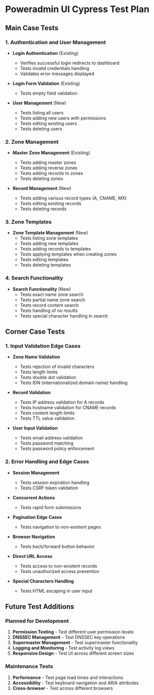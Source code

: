 # Poweradmin UI Cypress Test Plan

## Main Case Tests

### 1. Authentication and User Management
- **Login Authentication** (Existing)
  - Verifies successful login redirects to dashboard
  - Tests invalid credentials handling
  - Validates error messages displayed

- **Login Form Validation** (Existing)
  - Tests empty field validation

- **User Management** (New)
  - Tests listing all users
  - Tests adding new users with permissions
  - Tests editing existing users
  - Tests deleting users

### 2. Zone Management
- **Master Zone Management** (Existing)
  - Tests adding master zones
  - Tests adding reverse zones
  - Tests adding records to zones
  - Tests deleting zones

- **Record Management** (New)
  - Tests adding various record types (A, CNAME, MX)
  - Tests editing existing records
  - Tests deleting records

### 3. Zone Templates
- **Zone Template Management** (New)
  - Tests listing zone templates
  - Tests adding new templates
  - Tests adding records to templates
  - Tests applying templates when creating zones
  - Tests editing templates
  - Tests deleting templates

### 4. Search Functionality
- **Search Functionality** (New)
  - Tests exact name zone search
  - Tests partial name zone search
  - Tests record content search
  - Tests handling of no results
  - Tests special character handling in search

## Corner Case Tests

### 1. Input Validation Edge Cases
- **Zone Name Validation**
  - Tests rejection of invalid characters
  - Tests length limits
  - Tests double dot validation
  - Tests IDN (internationalized domain name) handling

- **Record Validation**
  - Tests IP address validation for A records
  - Tests hostname validation for CNAME records
  - Tests content length limits
  - Tests TTL value validation

- **User Input Validation**
  - Tests email address validation
  - Tests password matching
  - Tests password policy enforcement

### 2. Error Handling and Edge Cases
- **Session Management**
  - Tests session expiration handling
  - Tests CSRF token validation

- **Concurrent Actions**
  - Tests rapid form submissions

- **Pagination Edge Cases**
  - Tests navigation to non-existent pages

- **Browser Navigation**
  - Tests back/forward button behavior

- **Direct URL Access**
  - Tests access to non-existent records
  - Tests unauthorized access prevention

- **Special Characters Handling**
  - Tests HTML escaping in user input

## Future Test Additions

### Planned for Development
1. **Permission Testing** - Test different user permission levels
2. **DNSSEC Management** - Test DNSSEC key operations
3. **Supermaster Management** - Test supermaster functionality
4. **Logging and Monitoring** - Test activity log views
5. **Responsive Design** - Test UI across different screen sizes

### Maintenance Tests
1. **Performance** - Test page load times and interactions
2. **Accessibility** - Test keyboard navigation and ARIA attributes
3. **Cross-browser** - Test across different browsers